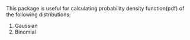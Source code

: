 This package is useful for calculating probability density function(pdf) of the following distributions:

1. Gaussian
2. Binomial

